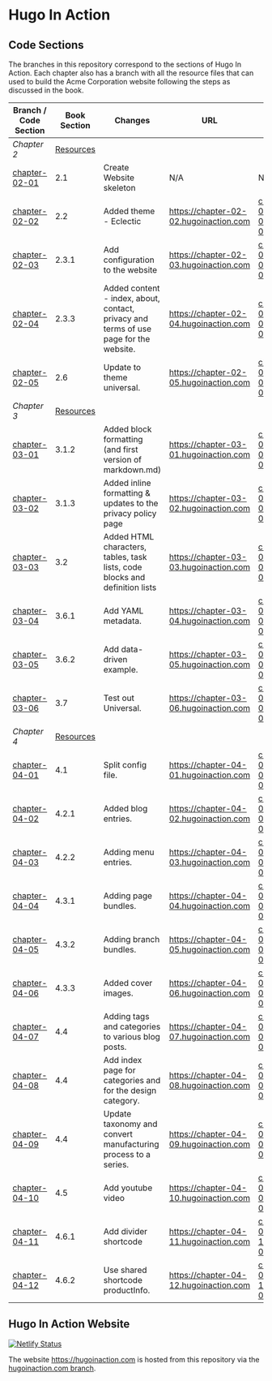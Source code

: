 Hugo In Action
===============

Code Sections
-------------

The branches in this repository correspond to the sections of Hugo In Action. Each chapter also has a branch with all the resource files that can used to build the Acme Corporation website following the steps as discussed in the book.

| Branch / Code Section | Book Section | Changes | URL  | Delta |
|      ----------       |   ---        | ---     |  --- | ---   |
| *Chapter 2* | [Resources](https://github.com/hugoinaction/hugoinaction/archive/chapter-resources.zip) ||||
| [chapter-02-01](https://github.com/hugoinaction/hugoinaction/tree/chapter-02-01)                | 2.1 | Create Website skeleton | N/A | N/A |
| [chapter-02-02](https://github.com/hugoinaction/hugoinaction/tree/chapter-02-02)                | 2.2 | Added theme - Eclectic | https://chapter-02-02.hugoinaction.com | [chapter-02-01..chapter-02-02](https://github.com/hugoinaction/hugoinaction/compare/chapter-02-01..chapter-02-02) |
| [chapter-02-03](https://github.com/hugoinaction/hugoinaction/tree/chapter-02-03)                | 2.3.1 | Add configuration to the website | https://chapter-02-03.hugoinaction.com | [chapter-02-02..chapter-02-03](https://github.com/hugoinaction/hugoinaction/compare/chapter-02-02..chapter-02-03) |
| [chapter-02-04](https://github.com/hugoinaction/hugoinaction/tree/chapter-02-04)                | 2.3.3 | Added content - index, about, contact, privacy and terms of use page for the website. | https://chapter-02-04.hugoinaction.com | [chapter-02-03..chapter-02-04](https://github.com/hugoinaction/hugoinaction/compare/chapter-02-03..chapter-02-04) |
| [chapter-02-05](https://github.com/hugoinaction/hugoinaction/tree/chapter-02-05)                | 2.6 | Update to theme universal. | https://chapter-02-05.hugoinaction.com | [chapter-02-04..chapter-02-05](https://github.com/hugoinaction/hugoinaction/compare/chapter-02-04..chapter-02-05) |
| *Chapter 3* | [Resources](https://github.com/hugoinaction/hugoinaction/archive/chapter-resources.zip) ||||
| [chapter-03-01](https://github.com/hugoinaction/hugoinaction/tree/chapter-03-01)                | 3.1.2 | Added block formatting (and first version of markdown.md) | https://chapter-03-01.hugoinaction.com | [chapter-02-05..chapter-03-01](https://github.com/hugoinaction/hugoinaction/compare/chapter-02-05..chapter-03-01) |
| [chapter-03-02](https://github.com/hugoinaction/hugoinaction/tree/chapter-03-02)                | 3.1.3 | Added inline formatting & updates to the privacy policy page | https://chapter-03-02.hugoinaction.com | [chapter-03-01..chapter-03-02](https://github.com/hugoinaction/hugoinaction/compare/chapter-03-01..chapter-03-02) |
| [chapter-03-03](https://github.com/hugoinaction/hugoinaction/tree/chapter-03-03)                | 3.2 | Added HTML characters, tables, task lists, code blocks and definition lists  | https://chapter-03-03.hugoinaction.com | [chapter-03-02..chapter-03-03](https://github.com/hugoinaction/hugoinaction/compare/chapter-03-02..chapter-03-03) |
| [chapter-03-04](https://github.com/hugoinaction/hugoinaction/tree/chapter-03-04)                | 3.6.1 | Add YAML metadata. | https://chapter-03-04.hugoinaction.com | [chapter-03-03..chapter-03-04](https://github.com/hugoinaction/hugoinaction/compare/chapter-03-03..chapter-03-04) |
| [chapter-03-05](https://github.com/hugoinaction/hugoinaction/tree/chapter-03-05)                | 3.6.2 | Add data-driven example. | https://chapter-03-05.hugoinaction.com | [chapter-03-04..chapter-03-05](https://github.com/hugoinaction/hugoinaction/compare/chapter-03-04..chapter-03-05) |
| [chapter-03-06](https://github.com/hugoinaction/hugoinaction/tree/chapter-03-06)                | 3.7 | Test out Universal. | https://chapter-03-06.hugoinaction.com | [chapter-03-05..chapter-03-06](https://github.com/hugoinaction/hugoinaction/compare/chapter-03-05..chapter-03-06) |
| *Chapter 4* | [Resources](https://github.com/hugoinaction/hugoinaction/archive/chapter-resources.zip) ||||
| [chapter-04-01](https://github.com/hugoinaction/hugoinaction/tree/chapter-04-01)                | 4.1 | Split config file. | https://chapter-04-01.hugoinaction.com | [chapter-03-06..chapter-04-01](https://github.com/hugoinaction/hugoinaction/compare/chapter-03-06..chapter-04-01) |
| [chapter-04-02](https://github.com/hugoinaction/hugoinaction/tree/chapter-04-02)                | 4.2.1 | Added blog entries. | https://chapter-04-02.hugoinaction.com | [chapter-04-01..chapter-04-02](https://github.com/hugoinaction/hugoinaction/compare/chapter-04-01..chapter-04-02) |
| [chapter-04-03](https://github.com/hugoinaction/hugoinaction/tree/chapter-04-03)                | 4.2.2 | Adding menu entries. | https://chapter-04-03.hugoinaction.com | [chapter-04-02..chapter-04-03](https://github.com/hugoinaction/hugoinaction/compare/chapter-04-02..chapter-04-03) |
| [chapter-04-04](https://github.com/hugoinaction/hugoinaction/tree/chapter-04-04)                | 4.3.1 | Adding page bundles. | https://chapter-04-04.hugoinaction.com | [chapter-04-03..chapter-04-04](https://github.com/hugoinaction/hugoinaction/compare/chapter-04-03..chapter-04-04) |
| [chapter-04-05](https://github.com/hugoinaction/hugoinaction/tree/chapter-04-05)                | 4.3.2 | Adding branch bundles. | https://chapter-04-05.hugoinaction.com | [chapter-04-04..chapter-04-05](https://github.com/hugoinaction/hugoinaction/compare/chapter-04-04..chapter-04-05) |
| [chapter-04-06](https://github.com/hugoinaction/hugoinaction/tree/chapter-04-06)                | 4.3.3 | Added cover images. | https://chapter-04-06.hugoinaction.com | [chapter-04-05..chapter-04-06](https://github.com/hugoinaction/hugoinaction/compare/chapter-04-05..chapter-04-06) |
| [chapter-04-07](https://github.com/hugoinaction/hugoinaction/tree/chapter-04-07)                | 4.4 | Adding tags and categories to various blog posts. | https://chapter-04-07.hugoinaction.com | [chapter-04-06..chapter-04-07](https://github.com/hugoinaction/hugoinaction/compare/chapter-04-06..chapter-04-07) |
| [chapter-04-08](https://github.com/hugoinaction/hugoinaction/tree/chapter-04-08)                | 4.4 | Add index page for categories and for the design category. | https://chapter-04-08.hugoinaction.com | [chapter-04-07..chapter-04-08](https://github.com/hugoinaction/hugoinaction/compare/chapter-04-07..chapter-04-08) |
| [chapter-04-09](https://github.com/hugoinaction/hugoinaction/tree/chapter-04-09)                | 4.4 | Update taxonomy and convert manufacturing process to a series. | https://chapter-04-09.hugoinaction.com | [chapter-04-08..chapter-04-09](https://github.com/hugoinaction/hugoinaction/compare/chapter-04-08..chapter-04-09) |
| [chapter-04-10](https://github.com/hugoinaction/hugoinaction/tree/chapter-04-10)                | 4.5 | Add youtube video | https://chapter-04-10.hugoinaction.com | [chapter-04-09..chapter-04-10](https://github.com/hugoinaction/hugoinaction/compare/chapter-04-09..chapter-04-10) |
| [chapter-04-11](https://github.com/hugoinaction/hugoinaction/tree/chapter-04-11)                | 4.6.1 | Add divider shortcode | https://chapter-04-11.hugoinaction.com | [chapter-04-10..chapter-04-11](https://github.com/hugoinaction/hugoinaction/compare/chapter-04-10..chapter-04-11) |
| [chapter-04-12](https://github.com/hugoinaction/hugoinaction/tree/chapter-04-12)                | 4.6.2 | Use shared shortcode productInfo. | https://chapter-04-12.hugoinaction.com | [chapter-04-11..chapter-04-12](https://github.com/hugoinaction/hugoinaction/compare/chapter-04-11..chapter-04-12) |

Hugo In Action Website
---------------------
[![Netlify Status](https://api.netlify.com/api/v1/badges/83ef031c-395c-40f2-a263-20d073bf8d26/deploy-status)](https://app.netlify.com/sites/hugoinaction/deploys)

The website https://hugoinaction.com is hosted from this repository via the [hugoinaction.com branch](https://github.com/hugoinaction/hugoinaction/tree/hugoinaction.com).
